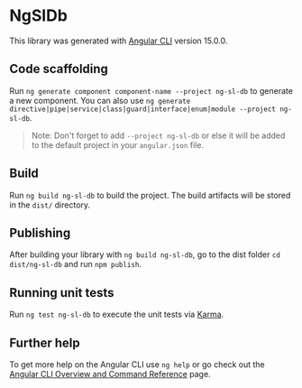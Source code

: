 # NgSlDb

This library was generated with [Angular CLI](https://github.com/angular/angular-cli) version 15.0.0.

## Code scaffolding

Run `ng generate component component-name --project ng-sl-db` to generate a new component. You can also use `ng generate directive|pipe|service|class|guard|interface|enum|module --project ng-sl-db`.
> Note: Don't forget to add `--project ng-sl-db` or else it will be added to the default project in your `angular.json` file. 

## Build

Run `ng build ng-sl-db` to build the project. The build artifacts will be stored in the `dist/` directory.

## Publishing

After building your library with `ng build ng-sl-db`, go to the dist folder `cd dist/ng-sl-db` and run `npm publish`.

## Running unit tests

Run `ng test ng-sl-db` to execute the unit tests via [Karma](https://karma-runner.github.io).

## Further help

To get more help on the Angular CLI use `ng help` or go check out the [Angular CLI Overview and Command Reference](https://angular.io/cli) page.
